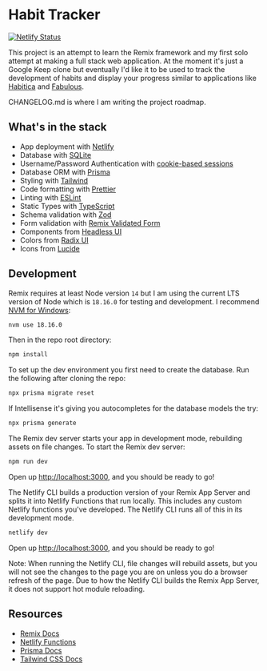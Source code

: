 # Habit Tracker

[![Netlify Status](https://api.netlify.com/api/v1/badges/768366c1-e6a9-4c33-9db2-8a71998c2064/deploy-status)](https://app.netlify.com/sites/resonant-elf-7bdb22/deploys)

This project is an attempt to learn the Remix framework and my first solo attempt at making a full stack web application. At the moment it's just a Google Keep clone but eventually I'd like it to be used to track the development of habits and display your progress similar to applications like [Habitica](https://habitica.com/static/home) and [Fabulous](https://www.thefabulous.co).

CHANGELOG.md is where I am writing the project roadmap.

## What's in the stack

- App deployment with [Netlify](https://www.netlify.com)
- Database with [SQLite](https://sqlite.org)
- Username/Password Authentication with [cookie-based sessions](https://remix.run/utils/sessions#md-createcookiesessionstorage)
- Database ORM with [Prisma](https://prisma.io)
- Styling with [Tailwind](https://tailwindcss.com/)
- Code formatting with [Prettier](https://prettier.io)
- Linting with [ESLint](https://eslint.org)
- Static Types with [TypeScript](https://typescriptlang.org)
- Schema validation with [Zod](https://zod.dev)
- Form validation with [Remix Validated Form](https://www.remix-validated-form.io)
- Components from [Headless UI](https://headlessui.com)
- Colors from [Radix UI](https://www.radix-ui.com/colors)
- Icons from [Lucide](https://lucide.dev)

## Development

Remix requires at least Node version `14` but I am using the current LTS version of Node which is `18.16.0` for testing and development. I recommend [NVM for Windows](https://github.com/coreybutler/nvm-windows):

```sh
nvm use 18.16.0
```

Then in the repo root directory:

```sh
npm install
```

To set up the dev environment you first need to create the database. Run the following after cloning the repo:

```sh
npx prisma migrate reset
```

If Intellisense it's giving you autocompletes for the database models the try:

```sh
npx prisma generate
```

The Remix dev server starts your app in development mode, rebuilding assets on file changes. To start the Remix dev server:

```sh
npm run dev
```

Open up [http://localhost:3000](http://localhost:3000), and you should be ready to go!

The Netlify CLI builds a production version of your Remix App Server and splits it into Netlify Functions that run locally. This includes any custom Netlify functions you've developed. The Netlify CLI runs all of this in its development mode.

```sh
netlify dev
```

Open up [http://localhost:3000](http://localhost:3000), and you should be ready to go!

Note: When running the Netlify CLI, file changes will rebuild assets, but you will not see the changes to the page you are on unless you do a browser refresh of the page. Due to how the Netlify CLI builds the Remix App Server, it does not support hot module reloading.

## Resources

- [Remix Docs](https://remix.run/docs)
- [Netlify Functions](https://www.netlify.com/products/functions/)
- [Prisma Docs](https://www.prisma.io/docs)
- [Tailwind CSS Docs](https://tailwindcss.com/docs/installation)
